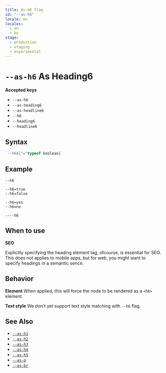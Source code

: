 ```yaml
---
title: As-H6 flag
id: "--as-h6"
locale: en
locales:
  - en
  - ko
stage:
  - production
  - staging
  - experimental
---
```


# `--as-h6` As Heading6

**Accepted keys**

- `--as-h6`
- `--as-heading6`
- `--as-headline6`
- `--h6`
- `--heading6`
- `--headline6`

## Syntax

```ts
`--h6${"="typeof boolean}`
```

## Example

```
--h6

--h6=true
--h6=false

--h6=yes
--h6=no

----h6
```

## When to use

<!-- shared content between h1~h6 -->

**SEO**

Explicitly specifying the heading element tag, ofcourse, is essential for SEO.
This does not applies to mobile apps, but for web, you might want to specify headings in a semantic sence.

## Behavior

**Element**
When applied, this will force the node to be rendered as a `<h6>` element.

**Text style**
We don't yet support text style matching with `--h6` flag.

## See Also

- [`--as-h1`](../--as-h1)
- [`--as-h2`](../--as-h2)
- [`--as-h3`](../--as-h3)
- [`--as-h4`](../--as-h4)
- [`--as-h5`](../--as-h5)
- [`--as-p`](../--as-p)
- [`--as-br`](../--as-br)
